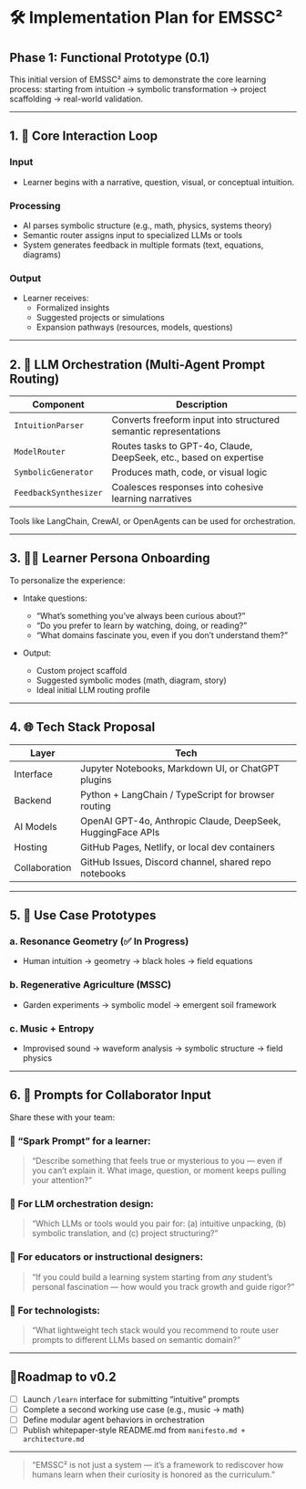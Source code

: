 # 🛠️ Implementation Plan for EMSSC²

## Phase 1: Functional Prototype (0.1)

This initial version of EMSSC² aims to demonstrate the core learning process: starting from intuition → symbolic transformation → project scaffolding → real-world validation.

---

## 1. 🔁 Core Interaction Loop

### Input
- Learner begins with a narrative, question, visual, or conceptual intuition.

### Processing
- AI parses symbolic structure (e.g., math, physics, systems theory)
- Semantic router assigns input to specialized LLMs or tools
- System generates feedback in multiple formats (text, equations, diagrams)

### Output
- Learner receives:
  - Formalized insights
  - Suggested projects or simulations
  - Expansion pathways (resources, models, questions)

---

## 2. 🧠 LLM Orchestration (Multi-Agent Prompt Routing)

| Component | Description |
|----------|-------------|
| `IntuitionParser` | Converts freeform input into structured semantic representations |
| `ModelRouter` | Routes tasks to GPT-4o, Claude, DeepSeek, etc., based on expertise |
| `SymbolicGenerator` | Produces math, code, or visual logic |
| `FeedbackSynthesizer` | Coalesces responses into cohesive learning narratives |

Tools like LangChain, CrewAI, or OpenAgents can be used for orchestration.

---

## 3. 🧑‍🎓 Learner Persona Onboarding

To personalize the experience:

- Intake questions:
  - “What’s something you’ve always been curious about?”
  - “Do you prefer to learn by watching, doing, or reading?”
  - “What domains fascinate you, even if you don’t understand them?”

- Output:
  - Custom project scaffold
  - Suggested symbolic modes (math, diagram, story)
  - Ideal initial LLM routing profile

---

## 4. 🌐 Tech Stack Proposal

| Layer | Tech |
|-------|------|
| Interface | Jupyter Notebooks, Markdown UI, or ChatGPT plugins |
| Backend | Python + LangChain / TypeScript for browser routing |
| AI Models | OpenAI GPT-4o, Anthropic Claude, DeepSeek, HuggingFace APIs |
| Hosting | GitHub Pages, Netlify, or local dev containers |
| Collaboration | GitHub Issues, Discord channel, shared repo notebooks |

---

## 5. 🧪 Use Case Prototypes

### a. Resonance Geometry (✅ In Progress)
- Human intuition → geometry → black holes → field equations

### b. Regenerative Agriculture (MSSC)
- Garden experiments → symbolic model → emergent soil framework

### c. Music + Entropy
- Improvised sound → waveform analysis → symbolic structure → field physics

---

## 6. 📣 Prompts for Collaborator Input

Share these with your team:

### 🔹 “Spark Prompt” for a learner:
> “Describe something that feels true or mysterious to you — even if you can’t explain it. What image, question, or moment keeps pulling your attention?”

### 🔹 For LLM orchestration design:
> “Which LLMs or tools would you pair for: (a) intuitive unpacking, (b) symbolic translation, and (c) project structuring?”

### 🔹 For educators or instructional designers:
> “If you could build a learning system starting from *any* student’s personal fascination — how would you track growth and guide rigor?”

### 🔹 For technologists:
> “What lightweight tech stack would you recommend to route user prompts to different LLMs based on semantic domain?”

---

## 📍Roadmap to v0.2

- [ ] Launch `/learn` interface for submitting “intuitive” prompts
- [ ] Complete a second working use case (e.g., music → math)
- [ ] Define modular agent behaviors in orchestration
- [ ] Publish whitepaper-style README.md from `manifesto.md + architecture.md`

---

> “EMSSC² is not just a system — it’s a framework to rediscover how humans learn when their curiosity is honored as the curriculum.”
